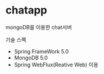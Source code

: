 # chatapp
mongoDB를 이용한 chat서버

기술 스펙
 - Spring FrameWork 5.0
 - MongoDB 5.0
 - Spring WebFlux(Reative Web) 이용
 
